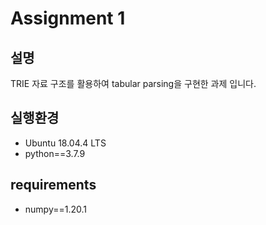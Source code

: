 # Assignment 1

## 설명

TRIE 자료 구조를 활용하여 tabular parsing을 구현한 과제 입니다.

## 실행환경

* Ubuntu 18.04.4 LTS
* python==3.7.9

## requirements

* numpy==1.20.1

